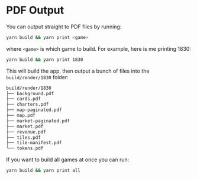 # PDF Output

You can output straight to PDF files by running:

```sh
yarn build && yarn print <game>
```

where `<game>` is which game to build. For example, here is me printing 1830:

```sh
yarn build && yarn print 1830
```

This will build the app, then output a bunch of files into the
`build/render/1830` folder:

```sh
build/render/1830
├── background.pdf
├── cards.pdf
├── charters.pdf
├── map-paginated.pdf
├── map.pdf
├── market-paginated.pdf
├── market.pdf
├── revenue.pdf
├── tiles.pdf
├── tile-manifest.pdf
└── tokens.pdf
```

If you want to build all games at once you can run:

```sh
yarn build && yarn print all
```
